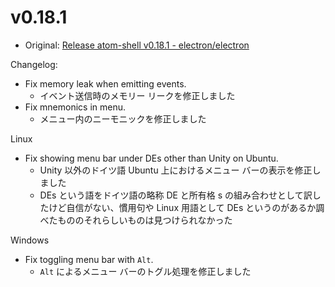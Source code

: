 # v0.18.1

* Original: [Release atom-shell v0.18.1 - electron/electron](https://github.com/electron/electron/releases/tag/v0.18.1)

Changelog:

* Fix memory leak when emitting events.
  * イベント送信時のメモリー リークを修正しました
* Fix mnemonics in menu.
  * メニュー内のニーモニックを修正しました

Linux

* Fix showing menu bar under DEs other than Unity on Ubuntu.
  * Unity 以外のドイツ語 Ubuntu 上におけるメニュー バーの表示を修正しました
  * DEs という語をドイツ語の略称 DE と所有格 s の組み合わせとして訳したけど自信がない、慣用句や Linux 用語として DEs というのがあるか調べたもののそれらしいものは見つけられなかった

Windows

* Fix toggling menu bar with `Alt`.
  * `Alt` によるメニュー バーのトグル処理を修正しました
